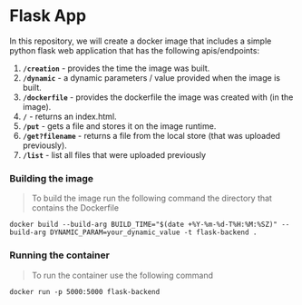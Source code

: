 # Flask App

In this repository, we will create a docker image that includes a simple python flask web application that has the following apis/endpoints:

1. **`/creation`** - provides the time the image was built.
2. **`/dynamic`** - a dynamic parameters / value provided when the image is built.
3. **`/dockerfile`** - provides the dockerfile the image was created with (in the image).
4. **`/`** - returns an index.html.
5. **`/put`** - gets a file and stores it on the image runtime. 
6. **`/get?filename`** - returns a file from the local store (that was uploaded previously). 
7. **`/list`** - list all files that were uploaded previously

### Building the image
> To build the image run the following command the directory that contains the Dockerfile

```
docker build --build-arg BUILD_TIME="$(date +%Y-%m-%d-T%H:%M:%SZ)" --build-arg DYNAMIC_PARAM=your_dynamic_value -t flask-backend .
```

### Running the container
> To run the container use the following command

```
docker run -p 5000:5000 flask-backend
```
